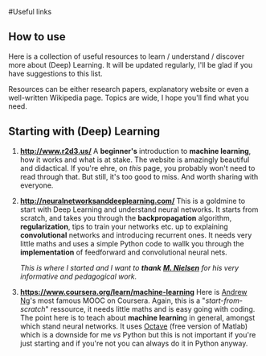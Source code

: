 #Useful links

How to use
----
Here is a collection of useful resources to learn / understand / discover more about (Deep) Learning. It will be updated regularly, I'll be glad if you have  suggestions to this list. 

Resources can be either research papers, explanatory website or even a well-written Wikipedia page. Topics are wide, I hope you'll find what you need. 

Starting with (Deep) Learning
----

1. **<http://www.r2d3.us/>** A **beginner's** introduction to **machine learning**, how it works and what is at stake. The website is amazingly beautiful and didactical. If you're ehre, on *this* page, you probably won't need to read through that. But still, it's too good to miss. And worth sharing with everyone.

1. **<http://neuralnetworksanddeeplearning.com/>** This is a goldmine to start with Deep Learning and understand neural networks. It starts from scratch, and takes you through the **backpropagation** algorithm, **regularization**, tips to train your networks etc. up to explaining **convolutional** networks and introducing recurrent ones. It needs very little maths and uses a simple Python code to wallk you through the **implementation** of feedforward and convolutional neural nets.

	_This is where I started and I want to **thank** **[M. Nielsen](http://michaelnielsen.org/)** for his very informative and pedagogical work._
	
2. **<https://www.coursera.org/learn/machine-learning>** Here is [Andrew Ng](http://www.andrewng.org/)'s most famous MOOC on Coursera. Again, this is a "*start-from-scratch*" ressource, it needs little maths and is easy going with coding.  The point here is to teach about **machine learnin**g in general, amongst which stand neural networks. It uses [Octave](https://www.gnu.org/software/octave/) (free version of Matlab) which is a downside for me *vs* Python but this is not important if you're just starting and if you're not you can always do it in Python anyway. 